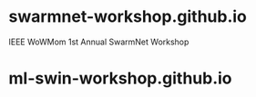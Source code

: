 # swarmnet-workshop.github.io
IEEE WoWMom 1st Annual SwarmNet Workshop
# ml-swin-workshop.github.io
